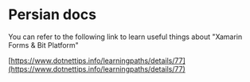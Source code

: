 # Persian docs

You can refer to the following link to learn useful things about "Xamarin Forms & Bit Platform"

[https://www.dotnettips.info/learningpaths/details/77](https://www.dotnettips.info/learningpaths/details/77)


